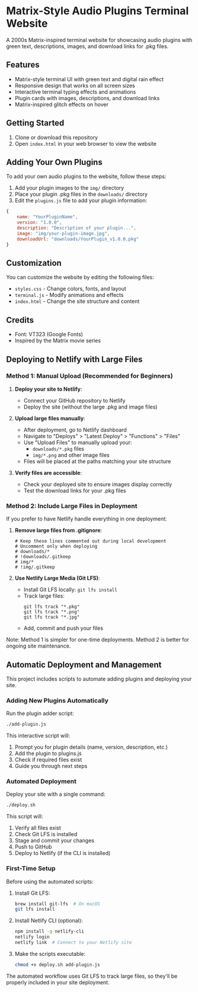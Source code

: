# Matrix-Style Audio Plugins Terminal Website

A 2000s Matrix-inspired terminal website for showcasing audio plugins with green text, descriptions, images, and download links for .pkg files.

## Features

- Matrix-style terminal UI with green text and digital rain effect
- Responsive design that works on all screen sizes
- Interactive terminal typing effects and animations
- Plugin cards with images, descriptions, and download links
- Matrix-inspired glitch effects on hover

## Getting Started

1. Clone or download this repository
2. Open `index.html` in your web browser to view the website

## Adding Your Own Plugins

To add your own audio plugins to the website, follow these steps:

1. Add your plugin images to the `img/` directory
2. Place your plugin .pkg files in the `downloads/` directory 
3. Edit the `plugins.js` file to add your plugin information:

```javascript
{
    name: "YourPluginName",
    version: "1.0.0",
    description: "Description of your plugin...",
    image: "img/your-plugin-image.jpg",
    downloadUrl: "downloads/YourPlugin_v1.0.0.pkg"
}
```

## Customization

You can customize the website by editing the following files:

- `styles.css` - Change colors, fonts, and layout
- `terminal.js` - Modify animations and effects
- `index.html` - Change the site structure and content

## Credits

- Font: VT323 (Google Fonts)
- Inspired by the Matrix movie series 

## Deploying to Netlify with Large Files

### Method 1: Manual Upload (Recommended for Beginners)

1. **Deploy your site to Netlify**:
   - Connect your GitHub repository to Netlify
   - Deploy the site (without the large .pkg and image files)

2. **Upload large files manually**:
   - After deployment, go to Netlify dashboard
   - Navigate to "Deploys" > "Latest Deploy" > "Functions" > "Files"
   - Use "Upload Files" to manually upload your:
     - `downloads/*.pkg` files
     - `img/*.png` and other image files
   - Files will be placed at the paths matching your site structure

3. **Verify files are accessible**:
   - Check your deployed site to ensure images display correctly
   - Test the download links for your .pkg files

### Method 2: Include Large Files in Deployment

If you prefer to have Netlify handle everything in one deployment:

1. **Remove large files from .gitignore**:
   ```
   # Keep these lines commented out during local development
   # Uncomment only when deploying
   # downloads/*
   # !downloads/.gitkeep
   # img/* 
   # !img/.gitkeep
   ```

2. **Use Netlify Large Media (Git LFS)**:
   - Install Git LFS locally: `git lfs install`
   - Track large files: 
     ```
     git lfs track "*.pkg"
     git lfs track "*.png"
     git lfs track "*.jpg"
     ```
   - Add, commit and push your files

Note: Method 1 is simpler for one-time deployments. Method 2 is better for ongoing site maintenance. 

## Automatic Deployment and Management

This project includes scripts to automate adding plugins and deploying your site.

### Adding New Plugins Automatically

Run the plugin adder script:

```bash
./add-plugin.js
```

This interactive script will:
1. Prompt you for plugin details (name, version, description, etc.)
2. Add the plugin to plugins.js
3. Check if required files exist
4. Guide you through next steps

### Automated Deployment

Deploy your site with a single command:

```bash
./deploy.sh
```

This script will:
1. Verify all files exist
2. Check Git LFS is installed
3. Stage and commit your changes
4. Push to GitHub
5. Deploy to Netlify (if the CLI is installed)

### First-Time Setup

Before using the automated scripts:

1. Install Git LFS:
   ```bash
   brew install git-lfs  # On macOS
   git lfs install
   ```

2. Install Netlify CLI (optional):
   ```bash
   npm install -g netlify-cli
   netlify login
   netlify link  # Connect to your Netlify site
   ```

3. Make the scripts executable:
   ```bash
   chmod +x deploy.sh add-plugin.js
   ```

The automated workflow uses Git LFS to track large files, so they'll be properly included in your site deployment. 
